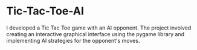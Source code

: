 # Tic-Tac-Toe-AI

I developed a Tic Tac Toe game with an AI opponent. The project involved creating an interactive graphical interface using the pygame library and implementing AI strategies for the opponent's moves.
